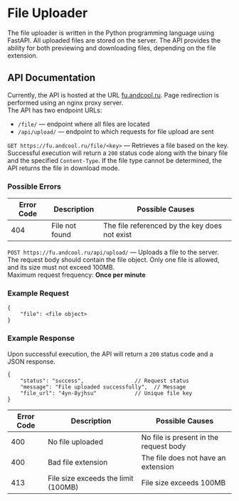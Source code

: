 # File Uploader
The file uploader is written in the Python programming language using FastAPI. All uploaded files are stored on the server. The API provides the ability for both previewing and downloading files, depending on the file extension.<br>

## API Documentation
Currently, the API is hosted at the URL [fu.andcool.ru](https://fu.andcool.ru/). Page redirection is performed using an nginx proxy server.
<br>
The API has two endpoint URLs:<br>
- `/file/` — endpoint where all files are located<br>
- `/api/upload/` — endpoint to which requests for file upload are sent<br>

`GET https://fu.andcool.ru/file/<key>` — Retrieves a file based on the key.<br>
Successful execution will return a `200` status code along with the binary file and the specified `Content-Type`. If the file type cannot be determined, the API returns the file in download mode.<br>

### Possible Errors
| Error Code | Description                        | Possible Causes                              |
|------------|------------------------------------|----------------------------------------------|
| 404        | File not found                     | The file referenced by the key does not exist|


`POST https://fu.andcool.ru/api/upload/` — Uploads a file to the server.<br>
The request body should contain the file object. Only one file is allowed, and its size must not exceed 100MB.<br>
Maximum request frequency: **Once per minute**<br>

### Example Request
```
{
    "file": <file object>
}
```

### Example Response
Upon successful execution, the API will return a `200` status code and a JSON response.<br>
```
{
    "status": "success",                // Request status
    "message": "File uploaded successfully",  // Message
    "file_url": "4yn-8yjhsu"            // Unique file key
}
```

| Error Code | Description                          | Possible Causes                            |
|------------|--------------------------------------|--------------------------------------------|
| 400        | No file uploaded                     | No file is present in the request body     |
| 400        | Bad file extension                   | The file does not have an extension        |
| 413        | File size exceeds the limit (100MB)   | File size exceeds 100MB                     |
